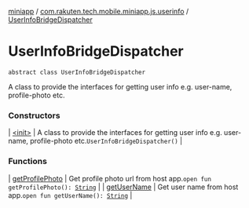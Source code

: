 [miniapp](../../index.md) / [com.rakuten.tech.mobile.miniapp.js.userinfo](../index.md) / [UserInfoBridgeDispatcher](./index.md)

# UserInfoBridgeDispatcher

`abstract class UserInfoBridgeDispatcher`

A class to provide the interfaces for getting user info e.g. user-name, profile-photo etc.

### Constructors

| [&lt;init&gt;](-init-.md) | A class to provide the interfaces for getting user info e.g. user-name, profile-photo etc.`UserInfoBridgeDispatcher()` |

### Functions

| [getProfilePhoto](get-profile-photo.md) | Get profile photo url from host app.`open fun getProfilePhoto(): `[`String`](https://kotlinlang.org/api/latest/jvm/stdlib/kotlin/-string/index.html) |
| [getUserName](get-user-name.md) | Get user name from host app.`open fun getUserName(): `[`String`](https://kotlinlang.org/api/latest/jvm/stdlib/kotlin/-string/index.html) |

